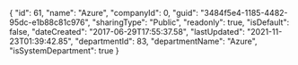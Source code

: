 {
  "id": 61,
  "name": "Azure",
  "companyId": 0,
  "guid": "3484f5e4-1185-4482-95dc-e1b88c81c976",
  "sharingType": "Public",
  "readonly": true,
  "isDefault": false,
  "dateCreated": "2017-06-29T17:55:37.58",
  "lastUpdated": "2021-11-23T01:39:42.85",
  "departmentId": 83,
  "departmentName": "Azure",
  "isSystemDepartment": true
}